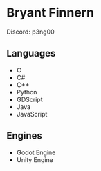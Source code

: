 # Bryant Finnern
Discord: p3ng00

## Languages
* C
* C#
* C++
* Python
* GDScript
* Java
* JavaScript

## Engines
* Godot Engine
* Unity Engine

